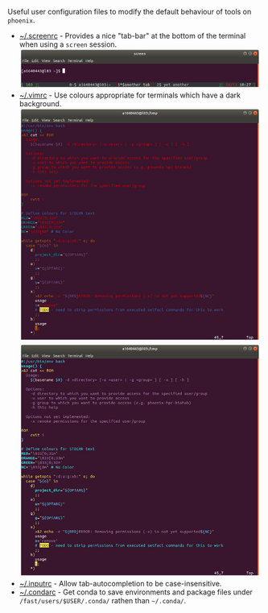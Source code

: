 Useful user configuration files to modify the default behaviour of tools on `phoenix`.

 * [~/.screenrc](.screenrc) - Provides a nice "tab-bar" at the bottom of the terminal when using a `screen` session.
 ![screen](./img/screenrc.png)
 * [~/.vimrc](.vimrc) - Use colours appropriate for terminals which have a dark background.
 ![vim-light](./img/vimrc-light.png)
 ![vim-dark](./img/vimrc-dark.png)
 * [~/.inputrc](.inputrc) - Allow tab-autocompletion to be case-insensitive.
 * [~/.condarc](.condarc) - Get conda to save environments and package files under `/fast/users/$USER/.conda/` rathen than `~/.conda/`.
